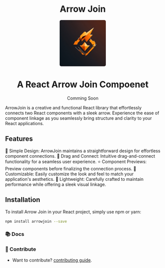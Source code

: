 <h1 align="center">
    Arrow Join
</h1>

<p align="center">
    <img src="banner.jpg" alt="Arrow Join Banner" width="150" height="150" style="border-radius: 5px;">
</p>
<h1 align="center">A React Arrow Join Compoenet</h1>

<p align="center">
  <!-- <a href="https://nebulazone-website.vercel.app">
    <img src="docs.png" width="140" alt="Start for free" />
  </a> -->
  Comming Soon
</p>

ArrowJoin is a creative and functional React library that effortlessly connects two React components with a sleek arrow. Experience the ease of component linkage as you seamlessly bring structure and clarity to your React applications.

## Features

🌌 Simple Design: ArrowJoin maintains a straightforward design for effortless component connections.
🌠 Drag and Connect: Intuitive drag-and-connect functionality for a seamless user experience.
⭐️ Component Previews: Preview components before finalizing the connection process.
🌟 Customizable: Easily customize the look and feel to match your application's aesthetics.
🌌 Lightweight: Carefully crafted to maintain performance while offering a sleek visual linkage.

## Installation

To install Arrow Join in your React project, simply use npm or yarn:

```bash
npm install arrowjoin --save
```

### 📚 Docs

<!-- - Check out [our documentation](https://nebulazone-website.vercel.app) for guides and a full API reference. -->

### 💎 Contribute

- Want to contribute? [contributing guide](https://github.com/zbarakzai/arrowjoin/CONTRIBUTING.md).
